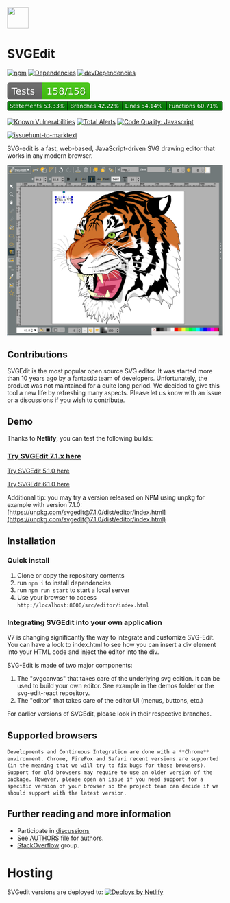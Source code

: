 <img src="https://svg-edit.github.io/svgedit/src/editor/images/logo.svg" width="50" height="50" />

# SVGEdit

[![npm](https://img.shields.io/npm/v/svgedit.svg)](https://www.npmjs.com/package/svgedit)
[![Dependencies](https://img.shields.io/david/SVG-Edit/svgedit.svg)](https://david-dm.org/SVG-Edit/svgedit)
[![devDependencies](https://img.shields.io/david/dev/SVG-Edit/svgedit.svg)](https://david-dm.org/SVG-Edit/svgedit?type=dev)

<!-- [![Actions Status](https://github.com/SVG-Edit/svgedit/workflows/Node%20CI/badge.svg)](https://github.com/SVG-Edit/svgedit/actions)
[![Actions Status](https://github.com/SVG-Edit/svgedit/workflows/Coverage/badge.svg)](https://github.com/SVG-Edit/svgedit/actions)
-->
[![Tests badge](https://raw.githubusercontent.com/SVG-Edit/svgedit/master/badges/tests-badge.svg?sanitize=true)](badges/tests-badge.svg)
[![Coverage badge](https://raw.githubusercontent.com/SVG-Edit/svgedit/master/badges/coverage-badge.svg?sanitize=true)](badges/coverage-badge.svg)

[![Known Vulnerabilities](https://snyk.io/test/github/SVG-Edit/svgedit/badge.svg)](https://snyk.io/test/github/SVG-Edit/svgedit)
[![Total Alerts](https://img.shields.io/lgtm/alerts/g/SVG-Edit/svgedit.svg?logo=lgtm&logoWidth=18)](https://lgtm.com/projects/g/SVG-Edit/svgedit/alerts)
[![Code Quality: Javascript](https://img.shields.io/lgtm/grade/javascript/g/SVG-Edit/svgedit.svg?logo=lgtm&logoWidth=18)](https://lgtm.com/projects/g/SVG-Edit/svgedit/context:javascript)

[![issuehunt-to-marktext](https://issuehunt.io/static/embed/issuehunt-button-v1.svg)](https://issuehunt.io/r/SVG-Edit/svgedit)

SVG-edit is a fast, web-based, JavaScript-driven SVG drawing editor that
works in any modern browser.

![screenshot](docs/screenshot.png)
[](https://upload.wikimedia.org/wikipedia/commons/f/fd/Ghostscript_Tiger.svg)

## Contributions

SVGEdit is the most popular open source SVG editor. It was started more than 10 years ago by a fantastic team of developers. Unfortunately, the product was not maintained for a quite long period. We decided to give this tool a new life by refreshing many aspects.
Please let us know with an issue or a discussions if you wish to contribute.
## Demo

Thanks to **Netlify**, you can test the following builds: 

### [Try SVGEdit 7.1.x here](https://svgedit.netlify.app/editor/index.html)

[Try SVGEdit 5.1.0 here](https://6098683962bf91702907ee33--svgedit.netlify.app/editor/svg-editor.html)

[Try SVGEdit 6.1.0 here](https://60a0000fc9900b0008fd268d--svgedit.netlify.app/editor/index.html)

Additional tip: you may try a version released on NPM using unpkg for example with version 7.1.0:
[https://unpkg.com/svgedit@7.1.0/dist/editor/index.html](https://unpkg.com/svgedit@7.1.0/dist/editor/index.html)

## Installation

### Quick install

1. Clone or copy the repository contents
1. run `npm i` to install dependencies
1. run `npm run start` to start a local server
1. Use your browser to access `http://localhost:8000/src/editor/index.html`

### Integrating SVGEdit into your own application

V7 is changing significantly the way to integrate and customize SVG-Edit. You can have a look to index.html to see how you can insert a div element into your HTML code and inject the editor into the div.

SVG-Edit is made of two major components:
1. The "svgcanvas" that takes care of the underlying svg edition. It can be used to build your own editor. See example in the demos folder or the svg-edit-react repository.
1. The "editor" that takes care of the editor UI (menus, buttons, etc.)

For earlier versions of SVGEdit, please look in their respective branches.
## Supported browsers
    Developments and Continuous Integration are done with a **Chrome** environment. Chrome, FireFox and Safari recent versions are supported (in the meaning that we will try to fix bugs for these browsers).
    Support for old browsers may require to use an older version of the package. However, please open an issue if you need support for a specific version of your browser so the project team can decide if we should support with the latest version.
## Further reading and more information
 * Participate in [discussions](https://github.com/SVG-Edit/svgedit/discussions) 
 * See [AUTHORS](AUTHORS) file for authors.
 * [StackOverflow](https://stackoverflow.com/tags/svg-edit) group.
 
# Hosting
SVGedit versions are deployed to:
[![Deploys by Netlify](https://www.netlify.com/img/global/badges/netlify-color-accent.svg)](https://www.netlify.com)
